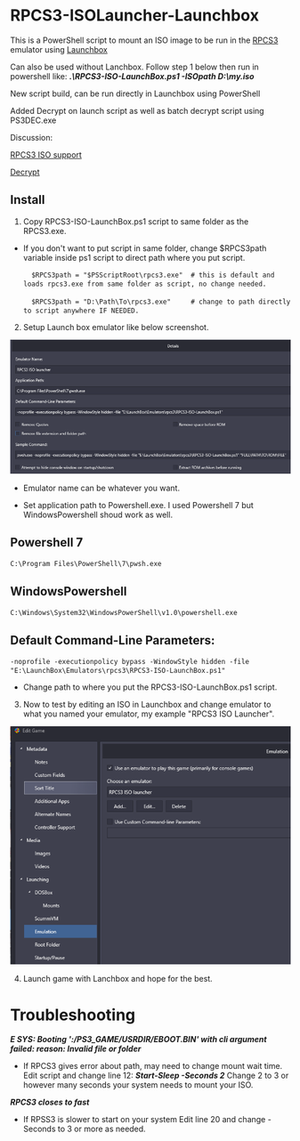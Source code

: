 # RPCS3-ISOLauncher-Launchbox

This is a PowerShell script to mount an ISO image to be run in the [RPCS3](https://rpcs3.net) emulator using [Launchbox](https://www.launchbox-app.com)

Can also be used without Lanchbox. Follow step 1 below then run in powershell like: ***.\RPCS3-ISO-LaunchBox.ps1 -ISOpath D:\my.iso***

New script build, can be run directly in Launchbox using PowerShell

Added Decrypt on launch script as well as batch decrypt script using PS3DEC.exe

Discussion:

[RPCS3 ISO support](https://forums.launchbox-app.com/topic/42569-rpcs3-iso-support-with-powershell/)

[Decrypt](https://forums.launchbox-app.com/topic/72105-ps3-looking-to-create-a-batch-file-to-decrypt-isos-with-ps3dec-when-launching-a-game-then-delete-the-decrypted-ps3-file-on-quit/)

## Install

1. Copy RPCS3-ISO-LaunchBox.ps1 script to same folder as the RPCS3.exe.
- If you don't want to put script in same folder, change $RPCS3path variable inside ps1 script to direct path where you put script.

        $RPCS3path = "$PSScriptRoot\rpcs3.exe"  # this is default and loads rpcs3.exe from same folder as script, no change needed.

        $RPCS3path = "D:\Path\To\rpcs3.exe"     # change to path directly to script anywhere IF NEEDED.

2. Setup Launch box emulator like below screenshot.

![EmulatorConfig](https://github.com/ptmorris1/RPCS3-ISOLauncher-Launchbox/blob/master/screenshots/LaunchboxEmulatorConfig.png?raw=true)

- Emulator name can be whatever you want.

- Set application path to Powershell.exe.  I used Powershell 7 but WindowsPowershell shoud work as well.

## Powershell 7

    C:\Program Files\PowerShell\7\pwsh.exe

## WindowsPowershell

    C:\Windows\System32\WindowsPowerShell\v1.0\powershell.exe

## Default Command-Line Parameters:

    -noprofile -executionpolicy bypass -WindowStyle hidden -file "E:\LaunchBox\Emulators\rpcs3\RPCS3-ISO-LaunchBox.ps1"

- Change path to where you put the RPCS3-ISO-LaunchBox.ps1 script.

3. Now to test by editing an ISO in Launchbox and change emulator to what you named your emulator, my example "RPCS3 ISO Launcher".

![ISO-Edit](https://github.com/ptmorris1/RPCS3-ISOLauncher-Launchbox/blob/master/screenshots/ISO-Edit.png?raw=true)

4. Launch game with Lanchbox and hope for the best.

# Troubleshooting

***E SYS: Booting ':/PS3_GAME/USRDIR/EBOOT.BIN' with cli argument failed: reason: Invalid file or folder***

- If RPCS3 gives error about path, may need to change mount wait time.
Edit script and change line 12: ***Start-Sleep -Seconds 2***
Change 2 to 3 or however many seconds your system needs to mount your ISO.

***RPCS3 closes to fast***

- If RPSS3 is slower to start on your system
Edit line 20 and change -Seconds to 3 or more as needed.
